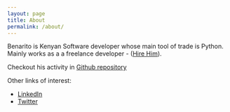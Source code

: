 ```yaml
---
layout: page
title: About
permalink: /about/
---
```


Benarito is Kenyan Software developer whose main tool of trade is Python.
Mainly works as a a freelance developer - ([Hire Him](https://www.odesk.com/users/~01f0f31ef1a8764ae4)).

Checkout his activity in [Github repository](https://github.com/benarito)

Other links of interest:

* [LinkedIn](http://ke.linkedin.com/pub/benson-njogu/3a/a11/739)
* [Twitter](https://twitter.com/benson254)

